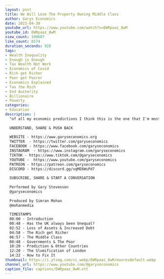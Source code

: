 ```yaml
---
layout: post
title: We Will Lose The Property Owning Middle Class
author: Garys Economics
date: 2023-04-30
youtube_url: https://www.youtube.com/watch?v=EWRpaaz_8wM
youtube_id: EWRpaaz_8wM
view_count: 190607
like_count: 6574
duration_seconds: 928
tags:
- Wealth Inequality
- Enough is Enough
- Tax Wealth Not Work
- Economics of Covid
- Rich get Richer
- Poor get Poorer
- Economics Explained
- Tax the Rich
- End Austerity
- Billionaire
- Poverty
categories:
- Education
description: |
  "of all my economic predictions I think this is the one that I'm most confident about that we will lose that property owning middle class over the next 30-40 years um so what does that mean what does that mean well fortunately if we want to know what economies without property owning middle classes look like it's really easy to see that because we the world is full of them"
  
  UNDERSTAND, SHARE & PUSH BACK
  
  WEBSITE - https://www.garyseconomics.org
  TWITTER  - https://twitter.com/garyseconomics
  FACEBOOK - https://www.facebook.com/garyseconomics
  INSTAGRAM  - https://www.instagram.com/garyseconomics
  TIKTOK - https://www.tiktok.com/@garyseconomics
  YOUTUBE -  https://www.youtube.com/garyseconomics
  PATREON - https://patreon.com/garyseconomics
  DISCORD - https://discord.gg/vqME6WsPd7
  
  SUBSCRIBE, SHARE & START A CONVERSATION
  
  Performed by Gary Stevenson
  @garyseconomics
  
  Produced by Simran Mohan
  @mohanmedia
  
  TIMESTAMPS
  00:00 - Introduction
  00:48 - Has the UK always been Unequal?
  02:52 - Loss of Assets & Increased Debt
  04:58 - The Rich get Richer
  06:57 - The Middle Class
  08:48 - Governments & The Poor
  10:20 - Prediction & Other Countries
  12:20 - The Slumification of London
  14:22 - How to Fix It
thumbnail: https://i.ytimg.com/vi_webp/EWRpaaz_8wM/maxresdefault.webp
channel_url: https://www.youtube.com/@garyseconomics
caption_file: captions/EWRpaaz_8wM.vtt
---
```

